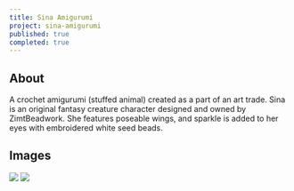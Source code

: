 ```yaml
---
title: Sina Amigurumi
project: sina-amigurumi
published: true
completed: true
---
```

## About
A crochet amigurumi (stuffed animal) created as a part of an art trade. Sina is an original fantasy creature character designed and owned by ZimtBeadwork. She features poseable wings, and sparkle is added to her eyes with embroidered white seed beads.

## Images
<img src="{{site.url}}/assets/img/sina-f.jpg">

<img src="{{site.url}}/assets/img/sina-b.jpg">
